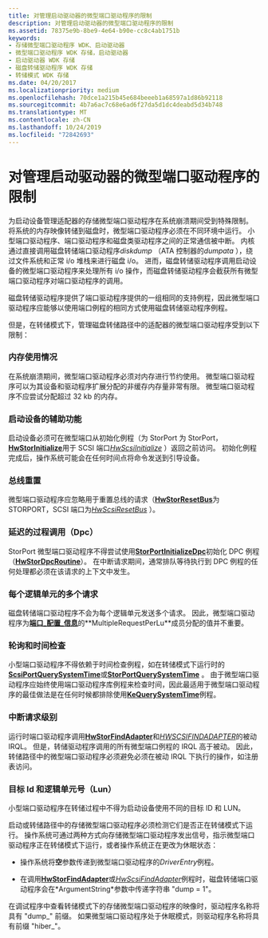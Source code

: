 ```yaml
---
title: 对管理启动驱动器的微型端口驱动程序的限制
description: 对管理启动驱动器的微型端口驱动程序的限制
ms.assetid: 78375e9b-8be9-4e64-b90e-cc8c4ab1751b
keywords:
- 存储微型端口驱动程序 WDK、启动驱动器
- 微型端口驱动程序 WDK 存储，启动驱动器
- 启动驱动器 WDK 存储
- 磁盘转储驱动程序 WDK 存储
- 转储模式 WDK 存储
ms.date: 04/20/2017
ms.localizationpriority: medium
ms.openlocfilehash: 70dce1a215b45e684beeeb1a68597a1d86b92118
ms.sourcegitcommit: 4b7a6ac7c68e6ad6f27da5d1dc4deabd5d34b748
ms.translationtype: MT
ms.contentlocale: zh-CN
ms.lasthandoff: 10/24/2019
ms.locfileid: "72842693"
---
```

# <a name="restrictions-on-miniport-drivers-that-manage-the-boot-drive"></a>对管理启动驱动器的微型端口驱动程序的限制


为启动设备管理适配器的存储微型端口驱动程序在系统崩溃期间受到特殊限制。 将系统的内存映像转储到磁盘时，微型端口驱动程序必须在不同环境中运行。 小型端口驱动程序、端口驱动程序和磁盘类驱动程序之间的正常通信被中断。 内核通过直接调用磁盘转储端口驱动程序*diskdump* （ATA 控制器的*dumpata* ），绕过文件系统和正常 i/o 堆栈来进行磁盘 i/o。 进而，磁盘转储驱动程序调用启动设备的微型端口驱动程序来处理所有 i/o 操作，而磁盘转储驱动程序会截获所有微型端口驱动程序对端口驱动程序的调用。

磁盘转储驱动程序提供了端口驱动程序提供的一组相同的支持例程，因此微型端口驱动程序应能够以使用端口例程的相同方式使用磁盘转储驱动程序例程。

但是，在转储模式下，管理磁盘转储路径中的适配器的微型端口驱动程序受到以下限制：

### <a name="span-idmem_usagespanspan-idmem_usagespanmemory-usage"></a><span id="mem_usage"></span><span id="MEM_USAGE"></span>内存使用情况

在系统崩溃期间，微型端口驱动程序必须对内存进行节约使用。 微型端口驱动程序可以为其设备和驱动程序扩展分配的非缓存内存量非常有限。 微型端口驱动程序不应尝试分配超过 32 kb 的内存。

### <a name="span-idaccessibilityspanspan-idaccessibilityspanaccessibility-of-the-boot-device"></a><span id="accessibility"></span><span id="ACCESSIBILITY"></span>启动设备的辅助功能

启动设备必须可在微型端口从初始化例程（为 StorPort 为 StorPort，[**HwStorInitialize**](https://docs.microsoft.com/windows-hardware/drivers/ddi/storport/nc-storport-hw_initialize)用于 SCSI 端口[*HwScsiInitialize*](https://docs.microsoft.com/previous-versions/windows/hardware/drivers/ff557302(v=vs.85)) ）返回之前访问。 初始化例程完成后，操作系统可能会在任何时间点将命令发送到引导设备。

### <a name="span-idbus_resetsspanspan-idbus_resetsspanbus-resets"></a><span id="bus_resets"></span><span id="BUS_RESETS"></span>总线重置

微型端口驱动程序应忽略用于重置总线的请求（[**HwStorResetBus**](https://docs.microsoft.com/windows-hardware/drivers/ddi/storport/nc-storport-hw_reset_bus)为 STORPORT，SCSI 端口为[*HwScsiResetBus*](https://docs.microsoft.com/previous-versions/windows/hardware/drivers/ff557318(v=vs.85)) ）。

### <a name="span-iddpcsspanspan-iddpcsspandeferred-procedure-calls-dpcs"></a><span id="dpcs"></span><span id="DPCS"></span>延迟的过程调用（Dpc）

StorPort 微型端口驱动程序不得尝试使用[**StorPortInitializeDpc**](https://docs.microsoft.com/windows-hardware/drivers/ddi/storport/nf-storport-storportinitializedpc)初始化 DPC 例程（[**HwStorDpcRoutine**](https://docs.microsoft.com/windows-hardware/drivers/ddi/storport/nc-storport-hw_dpc_routine)）。 在中断请求期间，通常排队等待执行到 DPC 例程的任何处理都必须在该请求的上下文中发生。

### <a name="span-idmultiple_requestsspanspan-idmultiple_requestsspanmultiple-requests-per-logical-unit"></a><span id="multiple_requests"></span><span id="MULTIPLE_REQUESTS"></span>每个逻辑单元的多个请求

磁盘转储端口驱动程序不会为每个逻辑单元发送多个请求。 因此，微型端口驱动程序为[**端口\_配置\_信息**](https://docs.microsoft.com/previous-versions/windows/hardware/drivers/ff563901(v=vs.85))的**MultipleRequestPerLu**成员分配的值并不重要。

### <a name="span-idpollingspanspan-idpollingspanpolling-and-time-checking"></a><span id="polling"></span><span id="POLLING"></span>轮询和时间检查

小型端口驱动程序不得依赖于时间检查例程，如在转储模式下运行时的[**ScsiPortQuerySystemTime**](https://docs.microsoft.com/windows-hardware/drivers/ddi/srb/nf-srb-scsiportquerysystemtime)或[**StorPortQuerySystemTime**](https://docs.microsoft.com/windows-hardware/drivers/ddi/storport/nf-storport-storportquerysystemtime) 。 由于微型端口驱动程序应始终使用端口驱动程序库例程来检查时间，因此最适用于微型端口驱动程序的最佳做法是在任何时候都排除使用[**KeQuerySystemTime**](https://docs.microsoft.com/windows-hardware/drivers/ddi/wdm/nf-wdm-kequerysystemtime)例程。

### <a name="span-idirqlspanspan-idirqlspaninterrupt-request-level"></a><span id="irql"></span><span id="IRQL"></span>中断请求级别

运行时端口驱动程序调用[**HwStorFindAdapter**](https://docs.microsoft.com/windows-hardware/drivers/ddi/storport/nc-storport-hw_find_adapter)和[*HWSCSIFINDADAPTER*](https://docs.microsoft.com/previous-versions/windows/hardware/drivers/ff557300(v=vs.85))的被动 IRQL。 但是，转储驱动程序调用的所有微型端口例程的 IRQL 高于被动。 因此，转储路径中的微型端口驱动程序必须避免必须在被动 IRQL 下执行的操作，如注册表访问。

### <a name="span-idtarget_and_lunspanspan-idtarget_and_lunspantarget-ids-and-logical-unit-numbers-luns"></a><span id="target_and_lun"></span><span id="TARGET_AND_LUN"></span>目标 Id 和逻辑单元号（Lun）

小型端口驱动程序在转储过程中不得为启动设备使用不同的目标 ID 和 LUN。

启动或转储路径中的存储微型端口驱动程序必须检测它们是否正在转储模式下运行。 操作系统可通过两种方式向存储微型端口驱动程序发出信号，指示微型端口驱动程序正在转储模式下运行，或者操作系统正在更改为休眠状态：

-   操作系统将**空**参数传递到微型端口驱动程序的*DriverEntry*例程。

-   在调用[**HwStorFindAdapter**](https://docs.microsoft.com/windows-hardware/drivers/ddi/storport/nc-storport-hw_find_adapter)或[*HwScsiFindAdapter*](https://docs.microsoft.com/previous-versions/windows/hardware/drivers/ff557300(v=vs.85))例程时，磁盘转储端口驱动程序会在*ArgumentString*参数中传递字符串 "dump = 1"。

在调试程序中查看转储模式下的存储微型端口驱动程序的映像时，驱动程序名称将具有 "dump\_" 前缀。 如果微型端口驱动程序处于休眠模式，则驱动程序名称将具有前缀 "hiber\_"。

 

 




